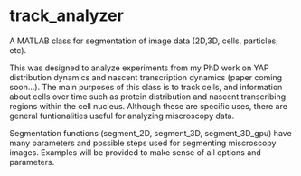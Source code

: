 # track_analyzer
A MATLAB class for segmentation of image data (2D,3D, cells, particles, etc). 

This was designed to analyze experiments from my PhD work on YAP distribution dynamics and nascent transcription dynamics (paper coming soon...). The main purposes of this class is to track cells, and information about cells over time such as protein distribution and nascent transcribing regions within the cell nucleus. Although these are specific uses, there are general funtionalities useful for analyzing miscroscopy data. 

Segmentation functions (segment_2D, segment_3D, segment_3D_gpu) have many parameters and possible steps used for segmenting miscroscopy images. Examples will be provided to make sense of all options and parameters. 

